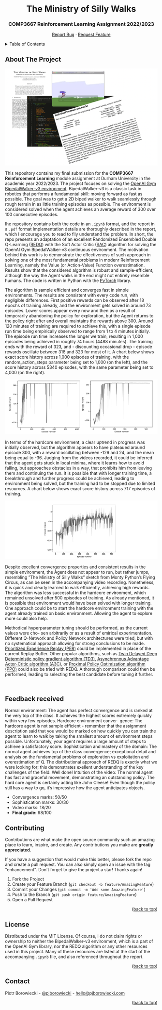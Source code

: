   <h1 align="center">The Ministry of Silly Walks</h1>
  <h3 align="center">COMP3667 Reinforcement Learning Assignment 2022/2023</h3>
  <p align="center">
    <a href="https://github.com/pjborowiecki/COMP3667-Reinforcement-Learning/issues">Report Bug</a>
    ·
    <a href="https://github.com/pjborowiecki/COMP3667-Reinforcement-Learning/issues">Request Feature</a>
  </p>
</div>

<!-- TABLE OF CONTENTS -->
<details>
  <summary>Table of Contents</summary>
  <ol>
    <li>
      <a href="#about-the-project">About The Project</a>
    </li>
    <li>
    <a href="#feedback-received">Feedback Received</a>
    </li>
    <li><a href="#contributing">Contributing</a></li>
    <li><a href="#license">License</a></li>
    <li><a href="#contact">Contact</a></li>
  </ol>
</details>

<!-- ABOUT THE PROJECT -->

## About The Project

![images/screenshot1](images/screenshot-main.png)

This repository contains my final submission for the **COMP3667 Reinforcement Learning** module assignment at Durham University in the academic year 2022/2023. The project focuses on solving the [OpenAI Gym](https://github.com/openai/gym) [BipedalWalker-v3 environment](https://www.gymlibrary.dev/environments/box2d/bipedal_walker/). BipedalWalker-v3 is a classic task in robotics that performs a fundamental skill: moving forward as fast as possible. The goal was to get a 2D biped walker to walk seamlessly through rough terrain in as little training episodes as possible. The environment is considered solved when the agent achieves an average reward of 300 over 100 consecutive episodes.

Ihe repository contains both the code in an `.ipynb` format, and the report in a `.pdf` format Implementation details are thoroughly described in the report, which I encourage you to read to flly understand the problem. In short, the repo presents an adaptation of an excellent Randomized Ensembled Double Q-Learning ([REDQ](https://arxiv.org/abs/2101.05982)) with the Soft Actor Critic ([SAC](https://arxiv.org/abs/1801.01290)) algorithm for solving the OpenAI Gym BipedalWalker-v3 continuous environment. The motivation behind this work is to demonstrate the effectiveness of such approach in solving one of the most fundamental problems in modenr Reinforcement Learning, namely the Value (or Action-Value) Function overestimation. Results show that the considered algorithm is robust and sample-efficient, although the way the Agent walks in the end might not entirely resemble humans. The code is written in Python with the [PyTorch](https://pytorch.org/) library.

The algorithm is sample efficient and converges fast in simple environments. The results are consistent with every code run, with negligible differences. First positive rewards can be observed after 18 epochs of training already, and the environment gets solved in around 73 episodes. Lower scores appear every now and then as a result of temporarily abandoning the policy for exploration, but the Agent returns to the policy right after and overall maintains the rewards above 300. Around 120 minutes of training are required to achieve this, with a single episode run time being empirically observed to range from 1 to 4 minutes initially. The episode run time increases the longer we train, resulting in 1,000 episodes being achieved in roughly 74 hours (4488 minutes). The training ends with the reward of 323, and - discounting occasional drop - episode rewards oscillate between 318 and 323 for most of it. A chart below shows exact score history across 1,000 episodes of training, with the random_action_steps parameter being set to 1,000 (on the left), and the score history across 5340 episodes, with the same parameter being set to 4,000 (on the right).

![images/screenshot2](images/screenshot5.png)

In terms of the hardcore environment, a clear uptrend in progress was initially observed, but the algorithm appears to have plateaued around episode 300, with a reward oscillating between -129 and 24, and the mean being equal to -36. Judging from the videos recorded, it could be inferred that the agent gets stuck in local minima, where it learns how to avoid falling, but approaches obstacles in a way, that prohibits him from leaving them and continuing the run. It is possible that with longer training time, a breakthrough and further progress could be achieved, leading to environment being solved, but the training had to be stopped due to limited resources. A chart below shows exact score history across 717 episodes of training.

![images/screenshot2](images/screenshot6.png)

Despite excellent convergence properties and consistent results in the simple environment, the Agent does not appear to run, but rather jumps, resembling ”The Ministry of Silly Walks” sketch from Monty Python’s Flying Circus, as can be seen in the accompanying video recording. Nonetheless, it is quick and clearly learned to walk efficiently, achieving high rewards. The algorithm was less successful in the hardcore environment, which remained unsolved after 500 episodes of training. As already mentioned, it is possible that environment would have been solved with longer training. One approach could be to start the hardcore environment training with the agent already trained on basic environment. Allowing the agent to explore more could also help.

Methodical hyperparameter tuning should be performed, as the current values were cho- sen arbitrarily or as a result of emirical experimentation. Different Q-Network and Policy Network architectures were tried, but with no systematical approach allowing for strong conclusions to be made. [Prioritized Experience Replay (PER)](https://arxiv.org/abs/1511.05952) could be implemented in place of the current Replay Buffer. Other popular algorithms, such as [Twin Delayed Deep Deterministic policy gradient algorithm (TD3)](https://arxiv.org/abs/1802.09477), [Asynchronous Advantage Actor-Critic algorithm (A3C)](https://arxiv.org/abs/1602.01783), or [Proximal Policy Optimization algorithm (PPO)](https://arxiv.org/abs/1707.06347) could also be tried with REDQ. A thorough comparison could then be performed, leading to selecting the best candidate before tuning it further.

<br>
<!-- FEEDBACK RECEIVED -->

## Feedback received

Normal environment: The agent has perfect convergence and is ranked at the very top of the class. It achieves the highest scores extremely quickly within very few episodes. Hardcore environment conver- gence: The hardcore agent is not sample efficient - remember that the assignment description said that you would be marked on how quickly you can train the agent to learn to walk by taking the smallest amount of environment steps possible. Unfortunately, your agent requires a large amount of steps to achieve a satisfactory score. Sophistication and mastery of the domain: The normal agent achieves top of the class convergence; exceptional detail and analysis on the fundamental problems of exploration vs exploitation and overestimation of Q. The distributional approach of REDQ is exactly what we were looking for; this demonstrates exellent understanding of the key challenges of the field. Well done! Intuition of the video: The normal agent has fast and graceful movement, demonstrating an outstanding policy. The hard core agent is certainly acting like John Cleese! Even though the policy still has a way to go, it’s impressive how the agent anticipates objects.

- Convergence marks: 50/50
- Sophistication marks: 30/30
- Video marks: 18/20
  <br>
- **Final grade:** 98/100
  <br>

<!-- CONTRIBUTING -->

## Contributing

Contributions are what make the open source community such an amazing place to learn, inspire, and create. Any contributions you make are **greatly appreciated**.

If you have a suggestion that would make this better, please fork the repo and create a pull request. You can also simply open an issue with the tag "enhancement".
Don't forget to give the project a star! Thanks again!

1. Fork the Project
2. Create your Feature Branch (`git checkout -b feature/AmazingFeature`)
3. Commit your Changes (`git commit -m 'Add some AmazingFeature'`)
4. Push to the Branch (`git push origin feature/AmazingFeature`)
5. Open a Pull Request

<p align="right">(<a href="#readme-top">back to top</a>)</p>

<!-- LICENSE -->

## License

Distributed under the MIT License. Of course, I do not claim rights or ownership to neither the BipedalWalker-v3 environment, which is a part of the OpenAI Gym library, nor the REDQ algorithm or any other resources used in this project. Many of these resources are listed at the start of the accompanying `.ipynb` file, and also referenced throughout the report.

<p align="right">(<a href="#readme-top">back to top</a>)</p>

<!-- CONTACT -->

## Contact

Piotr Borowiecki - [@pjborowiecki](https://twitter.com/pjborowiecki) - hello@pjborowiecki.com

<p align="right">(<a href="#readme-top">back to top</a>)</p>

<!-- ACKNOWLEDGMENTS -->
